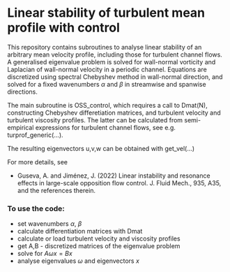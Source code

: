 # Linear stability of turbulent mean profile with control

This repository contains subroutines to analyse linear stability of an arbitrary mean velocity profile, including those for turbulent channel flows. A generalised eigenvalue problem is solved for wall-normal vorticity and Laplacian of wall-normal velocity in a periodic channel. Equations are discretized using spectral Chebyshev method in wall-normal direction, and solved for a fixed wavenumbers $\alpha$ and $\beta$ in streamwise and spanwise directions.

The main subroutine is OSS_control, which requires a call to Dmat(N), constructing Chebyshev differetiation matrices, and turbulent velocity and turbulent viscosity profiles. The latter can be calculated from semi-empirical expressions for turbulent channel flows, see e.g. turprof_generic(...). 

The resulting eigenvectors u,v,w can be obtained with get_vel(...)

For more details, see
- Guseva, A. and Jiménez, J. (2022) Linear instability and resonance effects in large-scale opposition flow control. J. Fluid Mech., 935, A35,
and the references therein.


### To use the code:
- set wavenumbers $\alpha$, $\beta$
- calculate differentiation matrices with Dmat
- calculate or load turbulent velocity and viscosity profiles
- get A,B - discretized matrices of the eigenvalue problem
- solve for $A \omega x = B x$ 
- analyse eigenvalues $\omega$ and eigenvectors $x$
